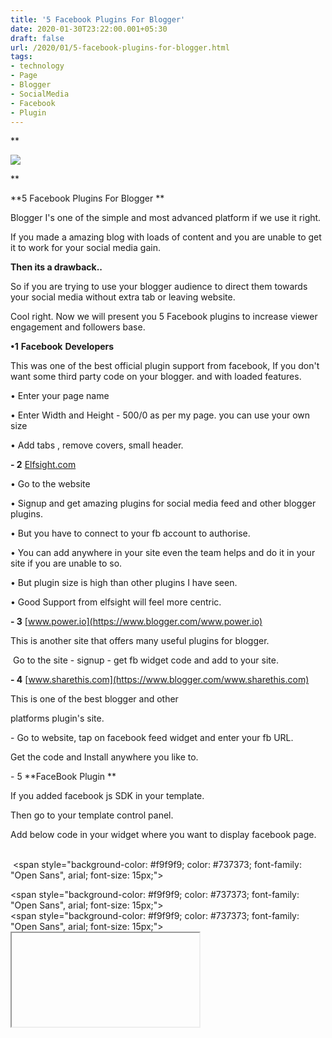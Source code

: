 ```yaml
---
title: '5 Facebook Plugins For Blogger'
date: 2020-01-30T23:22:00.001+05:30
draft: false
url: /2020/01/5-facebook-plugins-for-blogger.html
tags: 
- technology
- Page
- Blogger
- SocialMedia
- Facebook
- Plugin
---
```


**  

[![](https://lh3.googleusercontent.com/-WDfCMxLjACs/Xjb9RNp6WdI/AAAAAAAABBU/ByJ3h0xpc-UaKEeMgtbvFny_ph09ZUhAwCLcBGAsYHQ/s1600/IMG_20200202_220103_505.jpg)](https://lh3.googleusercontent.com/-WDfCMxLjACs/Xjb9RNp6WdI/AAAAAAAABBU/ByJ3h0xpc-UaKEeMgtbvFny_ph09ZUhAwCLcBGAsYHQ/s1600/IMG_20200202_220103_505.jpg)

**

**5 Facebook Plugins For Blogger **  

  

Blogger I's one of the simple and most advanced platform if we use it right.

  

If you made a amazing blog with loads of content and you are unable to get it to work for your social media gain.

  

**Then its a drawback..**

  

So if you are trying to use your blogger audience to direct them towards your social media without extra tab or leaving website.

  

Cool right. Now we will present you 5 Facebook plugins to increase viewer engagement and followers base.

  

**•1** **Facebook** **Developers**

This was one of the best official plugin support from facebook, If you don't want some third party code on your blogger. and with loaded features.

  

• Enter your page name 

  

• Enter Width and Height - 500/0 as per my page. you can use your own size

  

• Add tabs , remove covers, small header.

  

**\- 2** [Elfsight.com](https://www.blogger.com/Elfsight.com)

  

• Go to the website

  

• Signup and get amazing plugins for social media feed and other blogger plugins.

  

• But you have to connect to your fb account to authorise.

  

• You can add anywhere in your site even the team helps and do it in your site if you are unable to so.

  

• But plugin size is high than other plugins I have seen.

  

• Good Support from elfsight will feel more centric.

  

**\- 3** [www.power.io](https://www.blogger.com/www.power.io)

  

This is another site that offers many useful plugins for blogger.

  

 Go to the site - signup - get fb widget code and add to your site.

  

**\- 4** [www.sharethis.com](https://www.blogger.com/www.sharethis.com)

  

This is one of the best blogger and other

platforms plugin's site.

  

\- Go to website, tap on facebook feed widget and enter your fb URL.

  

Get the code and Install anywhere you like to.

  

\- 5 **FaceBook Plugin **

  

If you added facebook js SDK in your template.

  

Then go to your template control panel.

  

Add below code in your widget where you want to display facebook page.

<br />  <span style="background-color: #f9f9f9; color: #737373; font-family: "Open Sans", arial; font-size: 15px;"><div id='fb-root'/></span><span style="background-color: #f9f9f9; color: #737373; font-family: "Open Sans", arial; font-size: 15px;"> </span><br /> <span style="background-color: #f9f9f9; color: #737373; font-family: "Open Sans", arial; font-size: 15px;"><script> </span><br style="background-color: #f9f9f9; color: #737373; font-family: "Open Sans", arial; font-size: 15px;" /><span style="background-color: #f9f9f9; color: #737373; font-family: "Open Sans", arial; font-size: 15px;">//<!\[CDATA\[ </span><br style="background-color: #f9f9f9; color: #737373; font-family: "Open Sans", arial; font-size: 15px;" /><span style="background-color: #f9f9f9; color: #737373; font-family: "Open Sans", arial; font-size: 15px;">(function(d, s, id) { </span><br style="background-color: #f9f9f9; color: #737373; font-family: "Open Sans", arial; font-size: 15px;" /><span style="background-color: #f9f9f9; color: #737373; font-family: "Open Sans", arial; font-size: 15px;">  var js, fjs = d.getElementsByTagName(s)\[0\]; </span><br style="background-color: #f9f9f9; color: #737373; font-family: "Open Sans", arial; font-size: 15px;" /><span style="background-color: #f9f9f9; color: #737373; font-family: "Open Sans", arial; font-size: 15px;">  if (d.getElementById(id)) return; </span><br style="background-color: #f9f9f9; color: #737373; font-family: "Open Sans", arial; font-size: 15px;" /><span style="background-color: #f9f9f9; color: #737373; font-family: "Open Sans", arial; font-size: 15px;">  js = d.createElement(s); js.id = id; </span><br style="background-color: #f9f9f9; color: #737373; font-family: "Open Sans", arial; font-size: 15px;" /><span style="background-color: #f9f9f9; color: #737373; font-family: "Open Sans", arial; font-size: 15px;">  js.src = "//connect.facebook.net/en\_US/sdk.js#xfbml=1&version=v2.3"; </span><br style="background-color: #f9f9f9; color: #737373; font-family: "Open Sans", arial; font-size: 15px;" /><span style="background-color: #f9f9f9; color: #737373; font-family: "Open Sans", arial; font-size: 15px;">  fjs.parentNode.insertBefore(js, fjs); </span><br style="background-color: #f9f9f9; color: #737373; font-family: "Open Sans", arial; font-size: 15px;" /><span style="background-color: #f9f9f9; color: #737373; font-family: "Open Sans", arial; font-size: 15px;">}(document, 'script', 'facebook-jssdk')); </span><br style="background-color: #f9f9f9; color: #737373; font-family: "Open Sans", arial; font-size: 15px;" /><span style="background-color: #f9f9f9; color: #737373; font-family: "Open Sans", arial; font-size: 15px;">//\]\]> </span><br style="background-color: #f9f9f9; color: #737373; font-family: "Open Sans", arial; font-size: 15px;" /><span style="background-color: #f9f9f9; color: #737373; font-family: "Open Sans", arial; font-size: 15px;"></script></span><div> <span style="color: #737373; font-family: Open Sans, arial;"><span style="font-size: 15px;"><iframe/></span></span><br /> <br /> <blockquote> <div id="fb-root"> <span style="color: #666666; font-size: 16px; white-space: pre-wrap;">Save your template, you can even add directly to your template by editing the template HTML.</span></div> </blockquote> <div> <br /></div> <div> But above method working flawlessly.</div> <div> <br /></div> <div> <b>Αντίο</b> - Bye Bye In Greek</div> </div> </div>

  

If you have any issue with plugin's you can comment down below.